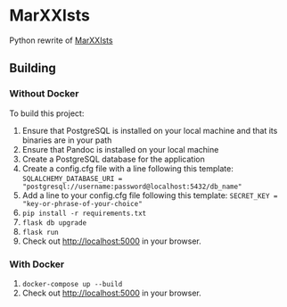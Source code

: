 # MarXXIsts

Python rewrite of [MarXXIsts](https://github.com/prolesoft/MarXXIsts)

## Building

### Without Docker

To build this project:

1. Ensure that PostgreSQL is installed on your local machine and that its binaries are in your path
1. Ensure that Pandoc is installed on your local machine
1. Create a PostgreSQL database for the application
1. Create a config.cfg file with a line following this template: `SQLALCHEMY_DATABASE_URI = "postgresql://username:password@localhost:5432/db_name"`
1. Add a line to your config.cfg file following this template: `SECRET_KEY = "key-or-phrase-of-your-choice"`
1. `pip install -r requirements.txt`
1. `flask db upgrade`
1. `flask run`
1. Check out <http://localhost:5000> in your browser.

### With Docker

1. `docker-compose up --build`
1. Check out <http://localhost:5000> in your browser.